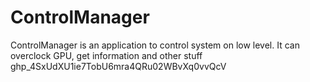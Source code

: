 # ControlManager
ControlManager is an application to control system on low level. It can overclock GPU, get information and other stuff
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
